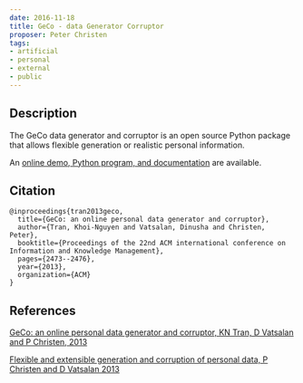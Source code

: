 ```yaml
---
date: 2016-11-18
title: GeCo - data Generator Corruptor
proposer: Peter Christen
tags:
- artificial
- personal
- external
- public
---
```


## Description

The GeCo data generator and corruptor is an open source Python package that allows flexible
generation or realistic personal information.

An [online demo, Python program, and documentation](http://dmm.anu.edu.au/geco/) are available.

## Citation

```
@inproceedings{tran2013geco,
  title={GeCo: an online personal data generator and corruptor},
  author={Tran, Khoi-Nguyen and Vatsalan, Dinusha and Christen, Peter},
  booktitle={Proceedings of the 22nd ACM international conference on Information and Knowledge Management},
  pages={2473--2476},
  year={2013},
  organization={ACM}
}
```

## References

[GeCo: an online personal data generator and corruptor, KN Tran, D Vatsalan and P Christen,
2013](http://dl.acm.org/citation.cfm?id=2508207)

[Flexible and extensible generation and corruption of personal data, P Christen and D Vatsalan
2013](http://dl.acm.org/citation.cfm?id=2507815&CFID=695793125&CFTOKEN=64343461)
